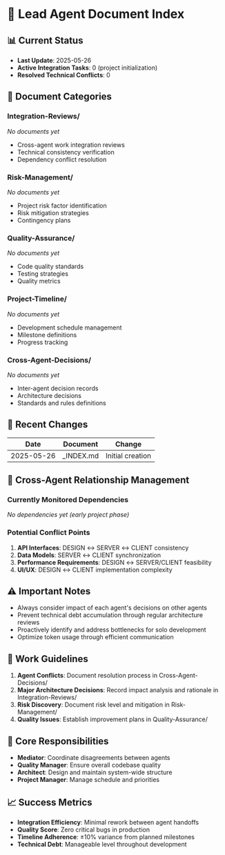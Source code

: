 # 👑 Lead Agent Document Index

## 📊 Current Status
- **Last Update**: 2025-05-26
- **Active Integration Tasks**: 0 (project initialization)
- **Resolved Technical Conflicts**: 0

## 📁 Document Categories

### Integration-Reviews/
*No documents yet*
- Cross-agent work integration reviews
- Technical consistency verification
- Dependency conflict resolution

### Risk-Management/
*No documents yet*
- Project risk factor identification
- Risk mitigation strategies
- Contingency plans

### Quality-Assurance/
*No documents yet*
- Code quality standards
- Testing strategies
- Quality metrics

### Project-Timeline/
*No documents yet*
- Development schedule management
- Milestone definitions
- Progress tracking

### Cross-Agent-Decisions/
*No documents yet*
- Inter-agent decision records
- Architecture decisions
- Standards and rules definitions

## 🔄 Recent Changes
| Date | Document | Change |
|------|----------|--------|
| 2025-05-26 | _INDEX.md | Initial creation |

## 🔗 Cross-Agent Relationship Management
### Currently Monitored Dependencies
*No dependencies yet (early project phase)*

### Potential Conflict Points
1. **API Interfaces**: DESIGN ↔ SERVER ↔ CLIENT consistency
2. **Data Models**: SERVER ↔ CLIENT synchronization
3. **Performance Requirements**: DESIGN ↔ SERVER/CLIENT feasibility
4. **UI/UX**: DESIGN ↔ CLIENT implementation complexity

## ⚠️ Important Notes
- Always consider impact of each agent's decisions on other agents
- Prevent technical debt accumulation through regular architecture reviews
- Proactively identify and address bottlenecks for solo development
- Optimize token usage through efficient communication

## 📝 Work Guidelines
1. **Agent Conflicts**: Document resolution process in Cross-Agent-Decisions/
2. **Major Architecture Decisions**: Record impact analysis and rationale in Integration-Reviews/
3. **Risk Discovery**: Document risk level and mitigation in Risk-Management/
4. **Quality Issues**: Establish improvement plans in Quality-Assurance/

## 🎯 Core Responsibilities
- **Mediator**: Coordinate disagreements between agents
- **Quality Manager**: Ensure overall codebase quality
- **Architect**: Design and maintain system-wide structure
- **Project Manager**: Manage schedule and priorities

## 📈 Success Metrics
- **Integration Efficiency**: Minimal rework between agent handoffs
- **Quality Score**: Zero critical bugs in production
- **Timeline Adherence**: ±10% variance from planned milestones
- **Technical Debt**: Manageable level throughout development